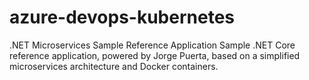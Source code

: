 # azure-devops-kubernetes

.NET Microservices Sample Reference Application
Sample .NET Core reference application, powered by Jorge Puerta, based on a simplified microservices architecture and Docker containers.